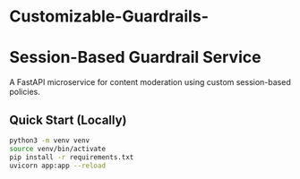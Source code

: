 # Customizable-Guardrails-
# Session-Based Guardrail Service

A FastAPI microservice for content moderation using custom session-based policies.

## Quick Start (Locally)

```sh
python3 -m venv venv
source venv/bin/activate
pip install -r requirements.txt
uvicorn app:app --reload
